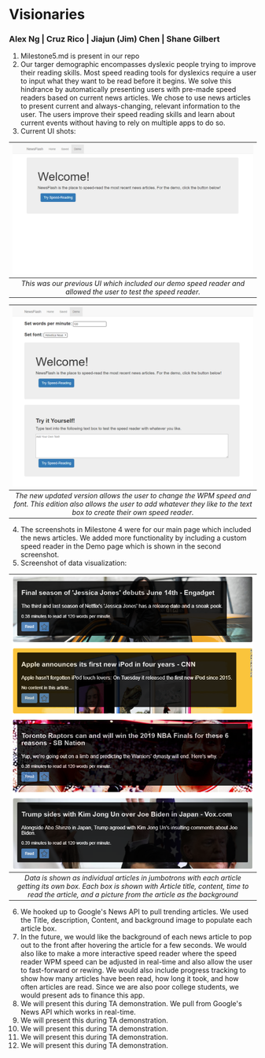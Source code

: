 # Visionaries

### Alex Ng | Cruz Rico | Jiajun (Jim) Chen | Shane Gilbert

1. Milestone5.md is present in our repo
2. Our targer demographic encompasses dyslexic people trying to improve their reading skills. Most speed reading tools for dyslexics require a user to input what they want to be read before it begins. We solve this hindrance by automatically presenting users with pre-made speed readers based on current news articles. We chose to use news articles to present current and always-changing, relevant information to the user. The users improve their speed reading skills and learn about current events without having to rely on multiple apps to do so.
3. Current UI shots:

| ![screenshot0](/Milestone%205/ui0.PNG) |
|:--:|
| *This was our previous UI which included our demo speed reader and allowed the user to test the speed reader.* |

| ![screenshot1](/Milestone%205/ui1.PNG) |
|:--:|
| *The new updated version allows the user to change the WPM speed and font. This edition also allows the user to add whatever they like to the text box to create their own speed reader.* |

4. The screenshots in Milestone 4 were for our main page which included the news articles. We added more functionality by including a custom speed reader in the Demo page which is shown in the second screenshot.
5. Screenshot of data visualization:

| ![screenshot0](/Milestone%205/ui2.PNG) |
|:--:|
| *Data is shown as individual articles in jumbotrons with each article getting its own box. Each box is shown with Article title, content, time to read the article, and a picture from the article as the background* |

6. We hooked up to Google's News API to pull trending articles. We used the Title, description, Content, and background image to populate each article box. 
7. In the future, we would like the background of each news article to pop out to the front after hovering the article for a few seconds. We would also like to make a more interactive speed reader where the speed reader WPM speed can be adjusted in real-time and also allow the user to fast-forward or rewing. We would also include progress tracking to show how many articles have been read, how long it took, and how often articles are read. Since we are also poor college students, we would present ads to finance this app.
8. We will present this during TA demonstration.
We pull from Google's News API which works in real-time.
9. We will present this during TA demonstration.
10. We will present this during TA demonstration.
11. We will present this during TA demonstration.
12. We will present this during TA demonstration.
